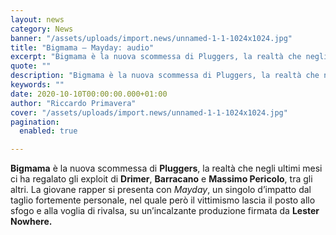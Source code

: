 ```yaml
---
layout: news
category: News
banner: "/assets/uploads/import.news/unnamed-1-1-1024x1024.jpg"
title: "Bigmama – Mayday: audio"
excerpt: "Bigmama è la nuova scommessa di Pluggers, la realtà che negli ultimi mesi ci ha regalato gli exploit di Drimer, Barracano e Massimo Pericolo, tra gli altri. La giovane rapper si presenta con Mayday, un singolo d’impatto dal taglio fortemente personale, nel quale però il vittimismo lascia il posto allo sfogo e alla voglia di [&hellip"
quote: ""
description: "Bigmama è la nuova scommessa di Pluggers, la realtà che negli ultimi mesi ci ha regalato gli exploit di Drimer, Barracano e Massimo Pericolo, tra gli altri. La giovane rapper si presenta con Mayday, un singolo d’impatto dal taglio fortemente personale, nel quale però il vittimismo lascia il posto allo sfogo e alla voglia di [&hellip"
keywords: ""
date: 2020-10-10T00:00:00.000+01:00
author: "Riccardo Primavera"
cover: "/assets/uploads/import.news/unnamed-1-1-1024x1024.jpg"
pagination:
  enabled: true

---
```


**Bigmama** è la nuova scommessa di **Pluggers**, la realtà che negli ultimi mesi ci ha regalato gli exploit di **Drimer**, **Barracano** e **Massimo Pericolo**, tra gli altri. La giovane rapper si presenta con _Mayday_, un singolo d’impatto dal taglio fortemente personale, nel quale però il vittimismo lascia il posto allo sfogo e alla voglia di rivalsa, su un’incalzante produzione firmata da **Lester Nowhere.**
